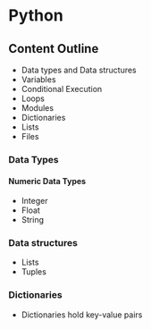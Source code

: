 # Python

## Content Outline

- Data types and Data structures
- Variables
- Conditional Execution
- Loops
- Modules
- Dictionaries
- Lists
- Files

### Data Types

#### Numeric Data Types

- Integer
- Float
- String

### Data structures

- Lists
- Tuples

### Dictionaries

- Dictionaries hold key-value pairs